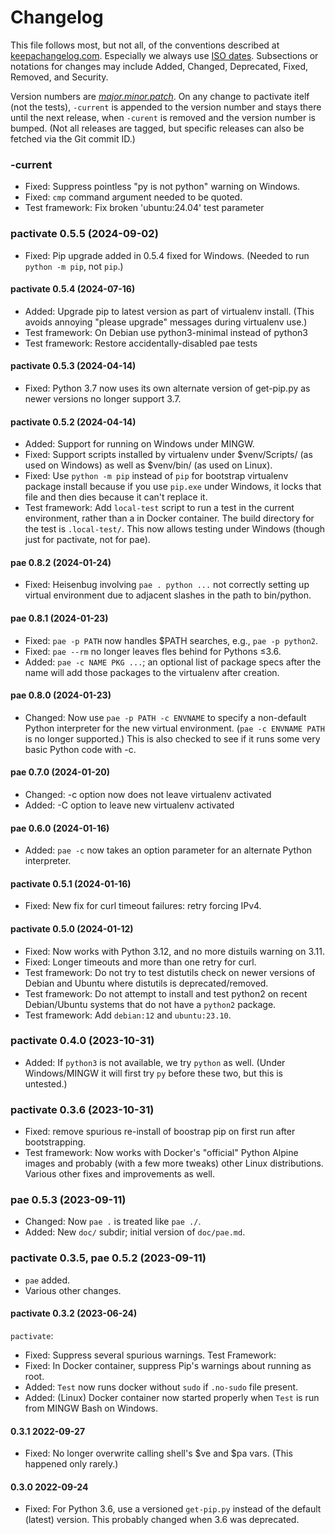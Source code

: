 Changelog
=========

This file follows most, but not all, of the conventions described at
[keepachangelog.com]. Especially we always use [ISO dates]. Subsections or
notations for changes may include Added, Changed, Deprecated, Fixed,
Removed, and Security.

Version numbers are [_major.minor.patch_][semver]. On any change to
pactivate itelf (not the tests), `-current` is appended to the version
number and stays there until the next release, when `-curent` is removed
and the version number is bumped. (Not all releases are tagged, but
specific releases can also be fetched via the Git commit ID.)

### -current
- Fixed: Suppress pointless "py is not python" warning on Windows.
- Fixed: `cmp` command argument needed to be quoted.
- Test framework: Fix broken 'ubuntu:24.04' test parameter

### pactivate 0.5.5 (2024-09-02)
- Fixed: Pip upgrade added in 0.5.4 fixed for Windows. (Needed to
  run `python -m pip`, not `pip`.)

#### pactivate 0.5.4 (2024-07-16)
- Added: Upgrade pip to latest version as part of virtualenv install.
  (This avoids annoying "please upgrade" messages during virtualenv use.)
- Test framework: On Debian use python3-minimal instead of python3
- Test framework: Restore accidentally-disabled pae tests

#### pactivate 0.5.3 (2024-04-14)
- Fixed: Python 3.7 now uses its own alternate version of get-pip.py as
  newer versions no longer support 3.7.

#### pactivate 0.5.2 (2024-04-14)
- Added: Support for running on Windows under MINGW.
- Fixed: Support scripts installed by virtualenv under $venv/Scripts/ (as
  used on Windows) as well as $venv/bin/ (as used on Linux).
- Fixed: Use `python -m pip` instead of `pip` for bootstrap virtualenv
  package install because if you use `pip.exe` under Windows, it locks that
  file and then dies because it can't replace it.
- Test framework: Add `local-test` script to run a test in the current
  environment, rather than a in Docker container. The build directory
  for the test is `.local-test/`. This now allows testing under Windows
  (though just for pactivate, not for pae).

#### pae 0.8.2 (2024-01-24)
- Fixed: Heisenbug involving `pae . python ...` not correctly setting up
  virtual environment due to adjacent slashes in the path to bin/python.

#### pae 0.8.1 (2024-01-23)
- Fixed: `pae -p PATH` now handles $PATH searches, e.g., `pae -p python2`.
- Fixed: `pae --rm` no longer leaves fles behind for Pythons ≤3.6.
- Added: `pae -c NAME PKG ...`; an optional list of package specs after the
  name will add those packages to the virtualenv after creation.

#### pae 0.8.0 (2024-01-23)
- Changed: Now use `pae -p PATH -c ENVNAME` to specify a non-default Python
  interpreter for the new virtual environment. (`pae -c ENVNAME PATH` is no
  longer supported.) This is also checked to see if it runs some very basic
  Python code with -c.

#### pae 0.7.0 (2024-01-20)
- Changed: -c option now does not leave virtualenv activated
- Added: -C option to leave new virtualenv activated

#### pae 0.6.0 (2024-01-16)
- Added: `pae -c` now takes an option parameter for an alternate Python
  interpreter.

#### pactivate 0.5.1 (2024-01-16)
- Fixed: New fix for curl timeout failures: retry forcing IPv4.

#### pactivate 0.5.0 (2024-01-12)
- Fixed: Now works with Python 3.12, and no more distuils warning on 3.11.
- Fixed: Longer timeouts and more than one retry for curl.
- Test framework: Do not try to test distutils check on newer versions of
  Debian and Ubuntu where distutils is deprecated/removed.
- Test framework: Do not attempt to install and test python2 on recent
  Debian/Ubuntu systems that do not have a `python2` package.
- Test framework: Add `debian:12` and `ubuntu:23.10`.

### pactivate 0.4.0 (2023-10-31)
- Added: If `python3` is not available, we try `python` as well. (Under
  Windows/MINGW it will first try `py` before these two, but this is
  untested.)

### pactivate 0.3.6 (2023-10-31)
- Fixed: remove spurious re-install of boostrap pip on first run after
  bootstrapping.
- Test framework: Now works with Docker's "official" Python Alpine images
  and probably (with a few more tweaks) other Linux distributions. Various
  other fixes and improvements as well.

### pae 0.5.3 (2023-09-11)
- Changed: Now `pae .` is treated like `pae ./`.
- Added: New `doc/` subdir; initial version of `doc/pae.md`.

### pactivate 0.3.5, pae 0.5.2 (2023-09-11)
- `pae` added.
- Various other changes.

#### pactivate 0.3.2 (2023-06-24)
`pactivate`:
- Fixed: Suppress several spurious warnings.
Test Framework:
- Fixed: In Docker container, suppress Pip's warnings about running as root.
- Added: `Test` now runs docker without `sudo` if `.no-sudo` file present.
- Added: (Linux) Docker container now started properly when `Test` is run
  from MINGW Bash on Windows.

#### 0.3.1 2022-09-27
- Fixed: No longer overwrite calling shell's $ve and $pa vars.
  (This happened only rarely.)

#### 0.3.0 2022-09-24
- Fixed: For Python 3.6, use a versioned `get-pip.py` instead of the default
  (latest) version. This probably changed when 3.6 was deprecated.



<!-------------------------------------------------------------------->
[keepachangelog.com]: https://keepachangelog.com/
[ISO dates]: https://xkcd.com/1179/
[semver]: https://en.wikipedia.org/wiki/Software_versioning#Semantic_versioning
